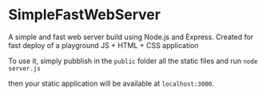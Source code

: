 # SimpleFastWebServer

A simple and fast web server build using Node.js and Express. Created for fast deploy of a playground JS + HTML + CSS application

To use it, simply pubblish in the `public` folder all the static files and run
```node server.js```

then your static application will be available at `localhost:3000`.
